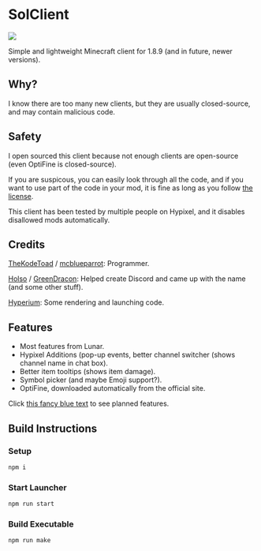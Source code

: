 # SolClient

<a href="https://discord.gg/QFDGDhcFqu"><img src="https://img.shields.io/discord/886561982872977408?label=Discord%20Server&logo=discord&style=social"></img></a>

Simple and lightweight Minecraft client for 1.8.9 (and in future, newer versions).

## Why?
I know there are too many new clients, but they are usually closed-source, and may contain malicious code.

## Safety
I open sourced this client because not enough clients are open-source (even OptiFine is closed-source).

If you are suspicous, you can easily look through all the code, and if you want to use part of the code in your mod, it is fine as long as you follow [the license](LICENSE).

This client has been tested by multiple people on Hypixel, and it disables disallowed mods automatically.

## Credits
[TheKodeToad](https://github.com/TheKodeToad) / [mcblueparrot](https://mine.ly/mcblueparrot.1): Programmer.

[Holso](https://github.com/Holso) / [GreenDracon](https://mine.ly/IceDracon.1): Helped create Discord and came up with the name (and some other stuff).

[Hyperium](https://github.com/HyperiumClient/Hyperium): Some rendering and launching code.

## Features
- Most features from Lunar.
- Hypixel Additions (pop-up events, better channel switcher (shows channel name in chat box).
- Better item tooltips (shows item damage).
- Symbol picker (and maybe Emoji support?).
- OptiFine, downloaded automatically from the official site.

Click [this fancy blue text](https://github.com/TheKodeToad/SolClient/projects/1) to see planned features.

## Build Instructions

### Setup
```sh
npm i
```

### Start Launcher
```sh
npm run start
```

### Build Executable
```sh
npm run make
```
